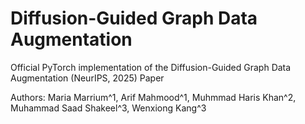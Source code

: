 # Diffusion-Guided Graph Data Augmentation
Official PyTorch implementation of the Diffusion-Guided Graph Data Augmentation (NeurIPS, 2025) Paper

Authors: Maria Marrium^1, Arif Mahmood^1, Muhmmad Haris Khan^2, Muhammad Saad Shakeel^3, Wenxiong Kang^3

